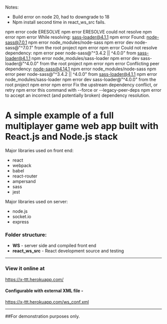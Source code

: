 Notes:
- Build error on node 20, had to downgrade to 18
- Npm install second time in react_ws_src fails. 

npm error code ERESOLVE
npm error ERESOLVE could not resolve
npm error
npm error While resolving: sass-loader@4.1.1
npm error Found: node-sass@7.0.1
npm error node_modules/node-sass
npm error   dev node-sass@"^7.0.1" from the root project
npm error
npm error Could not resolve dependency:
npm error peer node-sass@"^3.4.2 || ^4.0.0" from sass-loader@4.1.1
npm error node_modules/sass-loader
npm error   dev sass-loader@"^4.0.0" from the root project
npm error
npm error Conflicting peer dependency: node-sass@4.14.1
npm error node_modules/node-sass
npm error   peer node-sass@"^3.4.2 || ^4.0.0" from sass-loader@4.1.1
npm error   node_modules/sass-loader
npm error     dev sass-loader@"^4.0.0" from the root project
npm error
npm error Fix the upstream dependency conflict, or retry
npm error this command with --force or --legacy-peer-deps
npm error to accept an incorrect (and potentially broken) dependency resolution.










# A simple example of a full multiplayer game web app built with React.js and Node.js stack

Major libraries used on front end:
- react
- webpack
- babel
- react-router
- ampersand
- sass
- jest

Major libraries used on server:
- node.js
- socket.io
- express

### Folder structure:
- **WS** - server side and compiled front end
- **react_ws_src** - React development source and testing

---

### View it online at 
https://x-ttt.herokuapp.com/

#### Configurable with external XML file - 
https://x-ttt.herokuapp.com/ws_conf.xml

---

##For demonstration purposes only.
